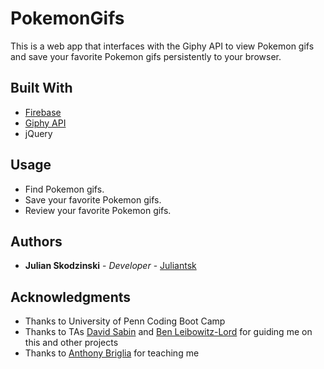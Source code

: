 # PokemonGifs

This is a web app that interfaces with the Giphy API to view Pokemon gifs and save your favorite Pokemon gifs persistently to your browser.

## Built With

* [Firebase](https://firebase.google.com/docs/)
* [Giphy API](https://developers.giphy.com/docs/)
* jQuery

## Usage

* Find Pokemon gifs.
* Save your favorite Pokemon gifs.
* Review your favorite Pokemon gifs.


## Authors

* **Julian Skodzinski** - *Developer* - [Juliantsk](https://github.com/juliantsk)

## Acknowledgments

* Thanks to University of Penn Coding Boot Camp
* Thanks to TAs [David Sabin](http://www.davidsabin.me/index.html) and [Ben Leibowitz-Lord](http://benleibowitzlord.com/) for guiding me on this and other projects
* Thanks to [Anthony Briglia](https://www.linkedin.com/in/anthony-briglia-3a888710/) for teaching me
